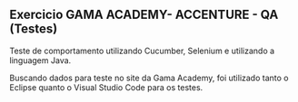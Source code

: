 ## Exercicio GAMA ACADEMY- ACCENTURE - QA (Testes)

Teste de comportamento utilizando Cucumber, Selenium e utilizando a linguagem Java.

Buscando dados para teste no site da Gama Academy, foi utilizado tanto o Eclipse quanto o Visual Studio Code para os testes.

